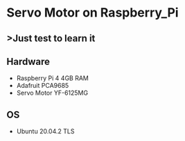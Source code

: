 # Servo Motor on Raspberry_Pi  
## >Just test to learn it

## Hardware  
* Raspberry Pi 4 4GB RAM  
* Adafruit PCA9685  
* Servo Motor YF-6125MG  

## OS  
* Ubuntu 20.04.2 TLS  
